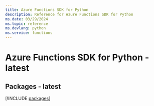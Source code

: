 ```yaml
---
title: Azure Functions SDK for Python
description: Reference for Azure Functions SDK for Python
ms.date: 03/29/2024
ms.topic: reference
ms.devlang: python
ms.service: functions
---
```

# Azure Functions SDK for Python - latest
## Packages - latest
[!INCLUDE [packages](functions-index.md)]
